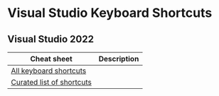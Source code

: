# Visual Studio Keyboard Shortcuts


## Visual Studio 2022

|Cheat sheet| Description |
|--------------| - |
| [All keyboard shortcuts](all-shortcut-list.html)| |
| [Curated list of shortcuts](curated-shortcut-list.html) | |





## 

